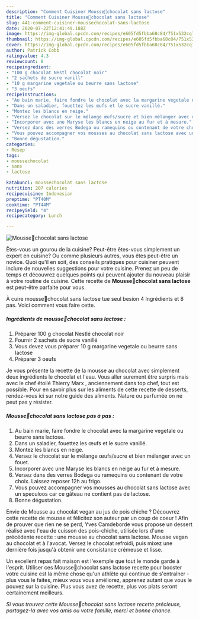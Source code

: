 ```yaml
---
description: "Comment Cuisiner Mousse🍫chocolat sans lactose"
title: "Comment Cuisiner Mousse🍫chocolat sans lactose"
slug: 441-comment-cuisiner-moussechocolat-sans-lactose
date: 2020-07-22T12:41:49.188Z
image: https://img-global.cpcdn.com/recipes/e605fd5fbba68c84/751x532cq70/mousse🍫chocolat-sans-lactose-photo-principale-de-la-recette.jpg
thumbnail: https://img-global.cpcdn.com/recipes/e605fd5fbba68c84/751x532cq70/mousse🍫chocolat-sans-lactose-photo-principale-de-la-recette.jpg
cover: https://img-global.cpcdn.com/recipes/e605fd5fbba68c84/751x532cq70/mousse🍫chocolat-sans-lactose-photo-principale-de-la-recette.jpg
author: Patrick Cobb
ratingvalue: 4.3
reviewcount: 8
recipeingredient:
- "100 g chocolat Nestl chocolat noir"
- "2 sachets de sucre vanill"
- "10 g margarine vegetale ou beurre sans lactose"
- "3 oeufs"
recipeinstructions:
- "Au bain marie, faire fondre le chocolat avec la margarine vegetale ou beurre sans lactose."
- "Dans un saladier, fouettez les œufs et le sucre vanillé."
- "Montez les blancs en neige."
- "Versez le chocolat sur le mélange œufs/sucre et bien mélanger avec un fouet."
- "Incorporer avec une Maryse les blancs en neige au fur et à mesure."
- "Versez dans des verres Bodega ou ramequins ou contenant de votre choix. Laissez reposer 12h au frigo."
- "Vous pouvez accompagner vos mousses au chocolat sans lactose avec un speculoos car ce gâteau ne contient pas de lactose."
- "Bonne dégustation."
categories:
- Resep
tags:
- moussechocolat
- sans
- lactose

katakunci: moussechocolat sans lactose 
nutrition: 207 calories
recipecuisine: Indonesian
preptime: "PT40M"
cooktime: "PT44M"
recipeyield: "4"
recipecategory: Lunch

---
```



![Mousse🍫chocolat sans lactose](https://img-global.cpcdn.com/recipes/e605fd5fbba68c84/751x532cq70/mousse🍫chocolat-sans-lactose-photo-principale-de-la-recette.jpg)

Êtes-vous un gourou de la cuisine? Peut-être êtes-vous simplement un expert en cuisine? Ou comme plusieurs autres, vous êtes peut-être un novice. Quoi qu'il en soit, des conseils pratiques pour cuisiner peuvent inclure de nouvelles suggestions pour votre cuisine. Prenez un peu de temps et découvrez quelques points qui peuvent ajouter du nouveau plaisir à votre routine de cuisine. Cette recette de <strong> Mousse🍫chocolat sans lactose </strong> est peut-être parfaite pour vous.

<!--inarticleads1-->

À cuire mousse🍫chocolat sans lactose tue seul besion 4 Ingrédients et 8 pas. Voici comment vous faire cette.

##### Ingrédients de mousse🍫chocolat sans lactose :

1. Préparer 100 g chocolat Nestlé chocolat noir
1. Fournir 2 sachets de sucre vanillé
1. Vous devez vous préparer 10 g margarine vegetale ou beurre sans lactose
1. Préparer 3 oeufs


Je vous présente la recette de la mousse au chocolat avec simplement deux ingrédients le chocolat et l&#39;eau. Vous aller surement être surpris mais avec le chef étoilé Thierry Marx , anciennement dans top chef, tout est possible. Pour en savoir plus sur les aliments de cette recette de desserts, rendez-vous ici sur notre guide des aliments. Nature ou parfumée on ne peut pas y résister. 

<!--inarticleads2-->

##### Mousse🍫chocolat sans lactose pas à pas :

1. Au bain marie, faire fondre le chocolat avec la margarine vegetale ou beurre sans lactose.
1. Dans un saladier, fouettez les œufs et le sucre vanillé.
1. Montez les blancs en neige.
1. Versez le chocolat sur le mélange œufs/sucre et bien mélanger avec un fouet.
1. Incorporer avec une Maryse les blancs en neige au fur et à mesure.
1. Versez dans des verres Bodega ou ramequins ou contenant de votre choix. Laissez reposer 12h au frigo.
1. Vous pouvez accompagner vos mousses au chocolat sans lactose avec un speculoos car ce gâteau ne contient pas de lactose.
1. Bonne dégustation.


Envie de Mousse au chocolat vegan au jus de pois chiche ? Découvrez cette recette de mousse et félicitez son auteur par un coup de coeur ! Afin de prouver que rien ne se perd, Yves Camdeborde vous propose un dessert réalisé avec l&#39;eau de cuisson des pois-chiche, utilisée lors d&#39;une précédente recette : une mousse au chocolat sans lactose. Mousse vegan au chocolat et à l&#39;avocat. Versez le chocolat refroidi, puis mixez une dernière fois jusqu&#39;à obtenir une consistance crémeuse et lisse. 

<!--inarticleads1-->

<p>
Un excellent repas fait maison est l'exemple que tout le monde garde à l'esprit. Utiliser ces Mousse🍫chocolat sans lactose recette pour booster votre cuisine est la même chose qu'un athlète qui continue de s'entraîner - plus vous le faites, mieux vous vous améliorez, apprenez autant que vous le pouvez sur la cuisine. Plus vous avez de recette, plus vos plats seront certainement meilleurs.
</p>

<p>
<i>Si vous trouvez cette Mousse🍫chocolat sans lactose recette précieuse, partagez-la avec vos amis ou votre famille, merci et bonne chance.</i>
</p>
